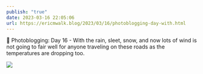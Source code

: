 ```yaml
---
publish: "true"
date: 2023-03-16 22:05:06
url: https://ericmwalk.blog/2023/03/16/photoblogging-day-with.html
---
```


📸 Photoblogging: Day 16 - With the rain, sleet, snow, and now lots of wind is not going to fair well for anyone traveling on these roads as the temperatures are dropping too.


![](https://ericmwalk.blog/uploads/2023/1721b692ae.jpg)